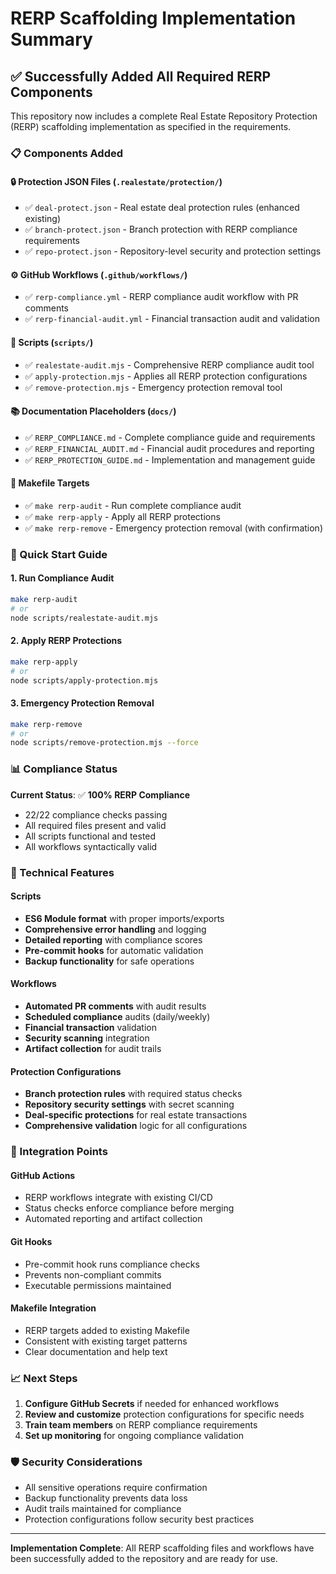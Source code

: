 # RERP Scaffolding Implementation Summary

## ✅ Successfully Added All Required RERP Components

This repository now includes a complete Real Estate Repository Protection (RERP) scaffolding implementation as specified in the requirements.

### 📋 Components Added

#### 🔒 Protection JSON Files (`.realestate/protection/`)
- ✅ `deal-protect.json` - Real estate deal protection rules (enhanced existing)
- ✅ `branch-protect.json` - Branch protection with RERP compliance requirements  
- ✅ `repo-protect.json` - Repository-level security and protection settings

#### ⚙️ GitHub Workflows (`.github/workflows/`)
- ✅ `rerp-compliance.yml` - RERP compliance audit workflow with PR comments
- ✅ `rerp-financial-audit.yml` - Financial transaction audit and validation

#### 📁 Scripts (`scripts/`)
- ✅ `realestate-audit.mjs` - Comprehensive RERP compliance audit tool
- ✅ `apply-protection.mjs` - Applies all RERP protection configurations
- ✅ `remove-protection.mjs` - Emergency protection removal tool

#### 📚 Documentation Placeholders (`docs/`)
- ✅ `RERP_COMPLIANCE.md` - Complete compliance guide and requirements
- ✅ `RERP_FINANCIAL_AUDIT.md` - Financial audit procedures and reporting
- ✅ `RERP_PROTECTION_GUIDE.md` - Implementation and management guide

#### 🔨 Makefile Targets
- ✅ `make rerp-audit` - Run complete compliance audit
- ✅ `make rerp-apply` - Apply all RERP protections
- ✅ `make rerp-remove` - Emergency protection removal (with confirmation)

### 🚀 Quick Start Guide

#### 1. Run Compliance Audit
```bash
make rerp-audit
# or
node scripts/realestate-audit.mjs
```

#### 2. Apply RERP Protections
```bash
make rerp-apply
# or
node scripts/apply-protection.mjs
```

#### 3. Emergency Protection Removal
```bash
make rerp-remove
# or
node scripts/remove-protection.mjs --force
```

### 📊 Compliance Status

**Current Status**: ✅ **100% RERP Compliance**
- 22/22 compliance checks passing
- All required files present and valid
- All scripts functional and tested
- All workflows syntactically valid

### 🔧 Technical Features

#### Scripts
- **ES6 Module format** with proper imports/exports
- **Comprehensive error handling** and logging
- **Detailed reporting** with compliance scores
- **Pre-commit hooks** for automatic validation
- **Backup functionality** for safe operations

#### Workflows
- **Automated PR comments** with audit results
- **Scheduled compliance** audits (daily/weekly)
- **Financial transaction** validation
- **Security scanning** integration
- **Artifact collection** for audit trails

#### Protection Configurations
- **Branch protection rules** with required status checks
- **Repository security settings** with secret scanning
- **Deal-specific protections** for real estate transactions
- **Comprehensive validation** logic for all configurations

### 🎯 Integration Points

#### GitHub Actions
- RERP workflows integrate with existing CI/CD
- Status checks enforce compliance before merging
- Automated reporting and artifact collection

#### Git Hooks
- Pre-commit hook runs compliance checks
- Prevents non-compliant commits
- Executable permissions maintained

#### Makefile Integration
- RERP targets added to existing Makefile
- Consistent with existing target patterns
- Clear documentation and help text

### 📈 Next Steps

1. **Configure GitHub Secrets** if needed for enhanced workflows
2. **Review and customize** protection configurations for specific needs
3. **Train team members** on RERP compliance requirements
4. **Set up monitoring** for ongoing compliance validation

### 🛡️ Security Considerations

- All sensitive operations require confirmation
- Backup functionality prevents data loss
- Audit trails maintained for compliance
- Protection configurations follow security best practices

---

**Implementation Complete**: All RERP scaffolding files and workflows have been successfully added to the repository and are ready for use.